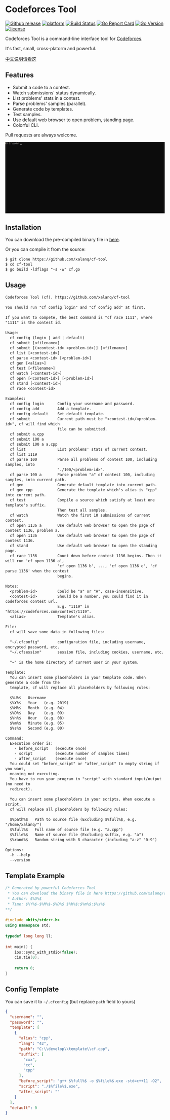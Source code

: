 # Codeforces Tool

[![Github release](https://img.shields.io/github/release/xalanq/cf-tool.svg)](https://github.com/xalanq/cf-tool/releases)
[![platform](https://img.shields.io/badge/platform-win%20%7C%20osx%20%7C%20linux-blue.svg)](https://github.com/xalanq/cf-tool/releases)
[![Build Status](https://travis-ci.org/xalanq/cf-tool.svg?branch=master)](https://travis-ci.org/xalanq/cf-tool)
[![Go Report Card](https://goreportcard.com/badge/github.com/xalanq/cf-tool)](https://goreportcard.com/report/github.com/xalanq/cf-tool)
[![Go Version](https://img.shields.io/badge/go-%3E%3D1.12-green.svg)](https://github.com/golang)
[![license](https://img.shields.io/badge/license-MIT-%23373737.svg)](https://raw.githubusercontent.com/xalanq/cf-tool/master/LICENSE)

Codeforces Tool is a command-line interface tool for [Codeforces](https://codeforces.com).

It's fast, small, cross-platorm and powerful.

[中文说明请看这](./README_cn.md)

## Features

* Submit a code to a contest.
* Watch submissions' status dynamically.
* List problems' stats in a contest.
* Parse problems' samples (parallel).
* Generate code by templates.
* Test samples.
* Use default web browser to open problem, standing page.
* Colorful CLI.

Pull requests are always welcome.

![](./assets/readme_1.gif)

## Installation

You can download the pre-compiled binary file in [here](https://github.com/xalanq/cf-tool/releases).

Or you can compile it from the source:

```plain
$ git clone https://github.com/xalanq/cf-tool
$ cd cf-tool
$ go build -ldflags "-s -w" cf.go
```

## Usage

```plain
Codeforces Tool (cf). https://github.com/xalanq/cf-tool

You should run "cf config login" and "cf config add" at first.

If you want to compete, the best command is "cf race 1111", where "1111" is the contest id.

Usage:
  cf config (login | add | default)
  cf submit [<filename>]
  cf submit [(<contest-id> <problem-id>)] [<filename>]
  cf list [<contest-id>]
  cf parse <contest-id> [<problem-id>]
  cf gen [<alias>]
  cf test [<filename>]
  cf watch [<contest-id>]
  cf open [<contest-id>] [<problem-id>]
  cf stand [<contest-id>]
  cf race <contest-id>

Examples:
  cf config login      Config your username and password.
  cf config add        Add a template.
  cf config default    Set default template.
  cf submit            Current path must be "<contest-id>/<problem-id>", cf will find which
                       file can be submitted.
  cf submit a.cpp
  cf submit 100 a
  cf submit 100 a a.cpp
  cf list              List problems' stats of current contest.
  cf list 1119         
  cf parse 100         Parse all problems of contest 100, including samples, into
                       "./100/<problem-id>".
  cf parse 100 a       Parse problem "a" of contest 100, including samples, into current path.
  cf gen               Generate default template into current path.
  cf gen cpp           Generate the template which's alias is "cpp" into current path.
  cf test              Compile a source which satisfy at least one template's suffix.
                       Then test all samples.
  cf watch             Watch the first 10 submissions of current contest.
  cf open 1136 a       Use default web browser to open the page of contest 1136, problem a.
  cf open 1136         Use default web browser to open the page of contest 1136.
  cf stand             Use default web browser to open the standing page.
  cf race 1136         Count down before contest 1136 begins. Then it will run 'cf open 1136 a',
                       'cf open 1136 b', ..., 'cf open 1136 e', 'cf parse 1136' when the contest
                       begins.

Notes:
  <problem-id>         Could be "a" or "A", case-insensitive.
  <contest-id>         Should be a number, you could find it in codeforces contest url.
                       E.g. "1119" in "https://codeforces.com/contest/1119".
  <alias>              Template's alias.

File:
  cf will save some data in following files:

  "~/.cfconfig"        configuration file, including username, encrypted password, etc.
  "~/.cfsession"       session file, including cookies, username, etc.

  "~" is the home directory of current user in your system.

Template:
  You can insert some placeholders in your template code. When generate a code from the
  template, cf will replace all placeholders by following rules:

  $%U%$   Username
  $%Y%$   Year   (e.g. 2019)
  $%M%$   Month  (e.g. 04)
  $%D%$   Day    (e.g. 09)
  $%h%$   Hour   (e.g. 08)
  $%m%$   Minute (e.g. 05)
  $%s%$   Second (e.g. 00)

Command:
  Execution order is:
    - before_script   (execute once)
    - script          (execute number of samples times)
    - after_script    (execute once)
  You could set "before_script" or "after_script" to empty string if you want,
  meaning not executing.
  You have to run your program in "script" with standard input/output (no need to
  redirect).

  You can insert some placeholders in your scripts. When execute a script,
  cf will replace all placeholders by following rules:

  $%path%$   Path to source file (Excluding $%full%$, e.g. "/home/xalanq/")
  $%full%$   Full name of source file (e.g. "a.cpp")
  $%file%$   Name of source file (Excluding suffix, e.g. "a")
  $%rand%$   Random string with 8 character (including "a-z" "0-9")

Options:
  -h --help
  --version
```

## Template Example

```cpp
/* Generated by powerful Codeforces Tool
 * You can download the binary file in here https://github.com/xalanq/cf-tool
 * Author: $%U%$
 * Time: $%Y%$-$%M%$-$%D%$ $%h%$:$%m%$:$%s%$
**/

#include <bits/stdc++.h>
using namespace std;

typedef long long ll;

int main() {
    ios::sync_with_stdio(false);
    cin.tie(0);
    
    return 0;
}
```

## Config Template

You can save it to `~/.cfconfig` (but replace `path` field to yours)

```json
{
  "username": "",
  "password": "",
  "template": [
    {
      "alias": "cpp",
      "lang": "42",
      "path": "C:\\develop\\template\\cf.cpp",
      "suffix": [
        "cxx",
        "cc",
        "cpp"
      ],
      "before_script": "g++ $%full%$ -o $%file%$.exe -std=c++11 -O2",
      "script": "./$%file%$.exe",
      "after_script": ""
    }
  ],
  "default": 0
}
```
